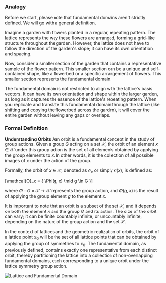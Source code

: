 ### Analogy

Before we start, please note that fundamental domains aren't strictly defined. We will go with a general definition.

Imagine a garden with flowers planted in a regular, repeating pattern. The lattice represents the way these flowers are arranged, forming a grid-like structure throughout the garden. However, the lattice does not have to follow the direction of the garden's slope; it can have its own orientation and spacing.

Now, consider a smaller section of the garden that contains a representative sample of the flower pattern. This smaller section can be a unique and self-contained shape, like a flowerbed or a specific arrangement of flowers. This smaller section represents the fundamental domain.

The fundamental domain is not restricted to align with the lattice's basis vectors. It can have its own orientation and shape within the larger garden, as long as it captures the essence of the lattice's repeating pattern. When you replicate and translate this fundamental domain through the lattice (like shifting and copying the flowerbed across the garden), it will cover the entire garden without leaving any gaps or overlaps.

### Formal Definition

**Understanding Orbits**
Aan orbit is a fundamental concept in the study of group actions. Given a group $G$ acting on a set $\mathcal{X}$, the orbit of an element $x \in \mathcal{X}$ under this group action is the set of all elements obtained by applying the group elements to $x$. In other words, it is the collection of all possible images of $x$ under the action of the group.

Formally, the orbit of $x \in \mathcal{X}$, denoted as $\mathcal{O}_x$ or simply $\mathcal{O}(x)$, is defined as:

\[\mathcal{O}_x = \{ \Phi(g, x) \mid g \in G \}\]

where $\Phi: G \times \mathcal{X} \rightarrow \mathcal{X}$ represents the group action, and $\Phi(g, x)$ is the result of applying the group element $g$ to the element $x$.

It is important to note that an orbit is a subset of the set $\mathcal{X}$, and it depends on both the element $x$ and the group $G$ and its action. The size of the orbit can vary; it can be finite, countably infinite, or uncountably infinite, depending on the nature of the group action and the set $\mathcal{X}$.

In the context of lattices and the geometric realization of orbits, the orbit of a lattice point $x_0$ will be the set of all lattice points that can be obtained by applying the group of symmetries to $x_0$. The fundamental domain, as previously defined, contains exactly one representative from each distinct orbit, thereby partitioning the lattice into a collection of non-overlapping fundamental domains, each corresponding to a unique orbit under the lattice symmetry group action.

![Lattice and Fundamental Domain](/images/lattice-and-fd.png)
